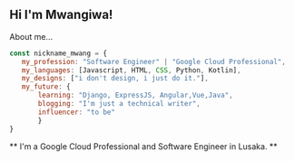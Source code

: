 ## Hi I'm Mwangiwa!


About me...

```javascript
const nickname_mwang = {
   my_profession: "Software Engineer" | "Google Cloud Professional",
   my_languages: [Javascript, HTML, CSS, Python, Kotlin],
   my_designs: ["i don't design, i just do it."],
   my_future: {
       learning: "Django, ExpressJS, Angular,Vue,Java",
       blogging: "I'm just a technical writer",
       influencer: "to be"
       }
}
```
                         
** I'm a Google Cloud Professional and Software Engineer in Lusaka. **
                     





 

  



  
